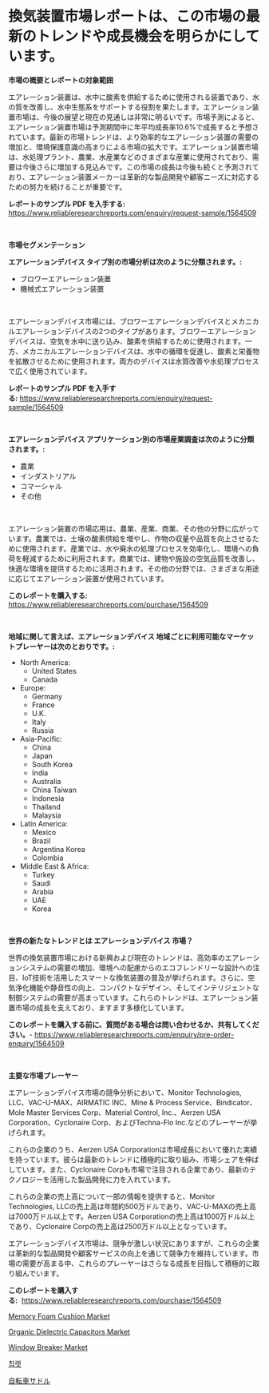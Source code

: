 <p><h1>換気装置市場レポートは、この市場の最新のトレンドや成長機会を明らかにしています。</h1></p><p><strong>市場の概要とレポートの対象範囲</strong></p>
<p><p>エアレーション装置は、水中に酸素を供給するために使用される装置であり、水の質を改善し、水中生態系をサポートする役割を果たします。エアレーション装置市場は、今後の展望と現在の見通しは非常に明るいです。市場予測によると、エアレーション装置市場は予測期間中に年平均成長率10.6%で成長すると予想されています。最新の市場トレンドは、より効率的なエアレーション装置の需要の増加と、環境保護意識の高まりによる市場の拡大です。エアレーション装置市場は、水処理プラント、農業、水産業などのさまざまな産業に使用されており、需要は今後さらに増加する見込みです。この市場の成長は今後も続くと予測されており、エアレーション装置メーカーは革新的な製品開発や顧客ニーズに対応するための努力を続けることが重要です。</p></p>
<p><strong>レポートのサンプル PDF を入手する:</strong> <a href="https://www.reliableresearchreports.com/enquiry/request-sample/1564509">https://www.reliableresearchreports.com/enquiry/request-sample/1564509</a></p>
<p>&nbsp;</p>
<p><strong>市場セグメンテーション</strong></p>
<p><strong>エアレーションデバイス タイプ別の市場分析は次のように分類されます。:</strong></p>
<p><ul><li>ブロワーエアレーション装置</li><li>機械式エアレーション装置</li></ul></p>
<p>&nbsp;</p>
<p><p>エアレーションデバイス市場には、ブロワーエアレーションデバイスとメカニカルエアレーションデバイスの2つのタイプがあります。ブロワーエアレーションデバイスは、空気を水中に送り込み、酸素を供給するために使用されます。一方、メカニカルエアレーションデバイスは、水中の循環を促進し、酸素と栄養物を拡散させるために使用されます。両方のデバイスは水質改善や水処理プロセスで広く使用されています。</p></p>
<p><strong>レポートのサンプル PDF を入手する:</strong>&nbsp;<a href="https://www.reliableresearchreports.com/enquiry/request-sample/1564509">https://www.reliableresearchreports.com/enquiry/request-sample/1564509</a></p>
<p>&nbsp;</p>
<p><strong> エアレーションデバイス アプリケーション別の市場産業調査は次のように分類されます。:</strong></p>
<p><ul><li>農業</li><li>インダストリアル</li><li>コマーシャル</li><li>その他</li></ul></p>
<p>&nbsp;</p>
<p><p>エアレーション装置の市場応用は、農業、産業、商業、その他の分野に広がっています。農業では、土壌の酸素供給を増やし、作物の収量や品質を向上させるために使用されます。産業では、水や廃水の処理プロセスを効率化し、環境への負荷を軽減するために利用されます。商業では、建物や施設の空気品質を改善し、快適な環境を提供するために活用されます。その他の分野では、さまざまな用途に応じてエアレーション装置が使用されています。</p></p>
<p><strong>このレポートを購入する:</strong>&nbsp; <a href="https://www.reliableresearchreports.com/purchase/1564509">https://www.reliableresearchreports.com/purchase/1564509</a></p>
<p>&nbsp;</p>
<p><strong>地域に関して言えば、エアレーションデバイス 地域ごとに利用可能なマーケットプレーヤーは次のとおりです。:</strong></p>
<p><ul>
    <li>
        North America:
        <ul>
            <li>United States</li>
            <li>Canada</li>
        </ul>
    </li>
    <li>
        Europe:
        <ul>
            <li>Germany</li>
            <li>France</li>
            <li>U.K.</li>
            <li>Italy</li>
            <li>Russia</li>
        </ul>
    </li>
    <li>
        Asia-Pacific:
        <ul>
            <li>China</li>
            <li>Japan</li>
            <li>South Korea</li>
            <li>India</li>
            <li>Australia</li>
            <li>China Taiwan</li>
            <li>Indonesia</li>
            <li>Thailand</li>
            <li>Malaysia</li>
        </ul>
    </li>
    <li>
        Latin America:
        <ul>
            <li>Mexico</li>
            <li>Brazil</li>
            <li>Argentina Korea</li>
            <li>Colombia</li>
        </ul>
    </li>
    <li>
        Middle East & Africa:
        <ul>
            <li>Turkey</li>
            <li>Saudi</li>
            <li>Arabia</li>
            <li>UAE</li>
            <li>Korea</li>
        </ul>
    </li>
    </ul></p>
<p>&nbsp;</p>
<p><strong>世界の新たなトレンドとは エアレーションデバイス 市場？</strong></p>
<p><p>世界の換気装置市場における新興および現在のトレンドは、高効率のエアレーションシステムの需要の増加、環境への配慮からのエコフレンドリーな設計への注目、IoT技術を活用したスマートな換気装置の普及が挙げられます。さらに、空気浄化機能や静音性の向上、コンパクトなデザイン、そしてインテリジェントな制御システムの需要が高まっています。これらのトレンドは、エアレーション装置市場の成長を支えており、ますます多様化しています。</p></p>
<p><strong>このレポートを購入する前に、質問がある場合は問い合わせるか、共有してください。</strong>- <a href="https://www.reliableresearchreports.com/enquiry/pre-order-enquiry/1564509">https://www.reliableresearchreports.com/enquiry/pre-order-enquiry/1564509</a></p>
<p>&nbsp;</p>
<p><strong>主要な市場プレーヤー</strong></p>
<p><p>エアレーションデバイス市場の競争分析において、Monitor Technologies, LLC、VAC-U-MAX、AIRMATIC INC、Mine & Process Service、Bindicator、Mole Master Services Corp、Material Control, Inc.、Aerzen USA Corporation、Cyclonaire Corp、およびTechna-Flo Inc.などのプレーヤーが挙げられます。</p><p>これらの企業のうち、Aerzen USA Corporationは市場成長において優れた実績を持っています。彼らは最新のトレンドに積極的に取り組み、市場シェアを伸ばしています。また、Cyclonaire Corpも市場で注目される企業であり、最新のテクノロジーを活用した製品開発に力を入れています。</p><p>これらの企業の売上高について一部の情報を提供すると、Monitor Technologies, LLCの売上高は年間約500万ドルであり、VAC-U-MAXの売上高は7000万ドル以上です。Aerzen USA Corporationの売上高は1000万ドル以上であり、Cyclonaire Corpの売上高は2500万ドル以上となっています。</p><p>エアレーションデバイス市場は、競争が激しい状況にありますが、これらの企業は革新的な製品開発や顧客サービスの向上を通じて競争力を維持しています。市場の需要が高まる中、これらのプレーヤーはさらなる成長を目指して積極的に取り組んでいます。</p></p>
<p><strong>このレポートを購入する:</strong>&nbsp;&nbsp;<a href="https://www.reliableresearchreports.com/purchase/1564509">https://www.reliableresearchreports.com/purchase/1564509</a></p>
<p><p><a href="https://github.com/mharielmesa/Market-Research-Report-List-2/blob/main/memory-foam-cushion-market.md">Memory Foam Cushion Market</a></p><p><a href="https://issuu.com/reportprime-2/docs/organic-dielectric-capacitors-market-size-2030.ppt">Organic Dielectric Capacitors Market</a></p><p><a href="https://github.com/dringals/Market-Research-Report-List-3/blob/main/window-breaker-market.md">Window Breaker Market</a></p><p><a href="https://github.com/OwenHamiytll568745/Market-Research-Report-List-1/blob/main/40779205782.md">칩렛</a></p><p><a href="https://github.com/lily-u-genius/Market-Research-Report-List-1/blob/main/58614206478.md">自転車サドル</a></p></p>